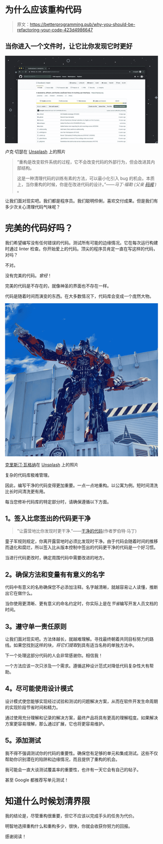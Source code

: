 # 为什么应该重构代码

> 原文：<https://betterprogramming.pub/why-you-should-be-refactoring-your-code-423d4986647>

## 当你进入一个文件时，让它比你发现它时更好

![](img/c6a9eaec03851fb30c6aede09b02f36c.png)

卢克·切瑟在 [Unsplash](https://unsplash.com?utm_source=medium&utm_medium=referral) 上的照片

> “重构是改变软件系统的过程，它不会改变代码的外部行为，但会改进其内部结构。
> 
> 这是一种清理代码的训练有素的方法，可以最小化引入 bug 的机会。本质上，当你重构的时候，你是在改进代码的设计。”——*马丁·福勒* *(父亲* [*码闻*](https://martinfowler.com/bliki/CodeSmell.html) *)* 。

让我们面对现实吧。我们都是程序员。我们聪明伶俐，喜欢交付成果。但是我们有多少次关心清理代码气味呢？

# 完美的代码好吗？

我们希望编写没有任何错误的代码。测试所有可能的边缘情况。它在每次运行构建时通过 linter 检查。你开始爱上的代码。顶尖的程序员肯定一直在写这样的代码，对吗？

不对。

没有完美的代码。*曾经*！

完美的代码是不存在的，就像神圣的界面也不存在一样。

代码是随着时间而演变的东西。在大多数情况下，代码库会变成一个庞然大物。

![](img/ae23eb617d50a80499555a69b18be4ed.png)

[克里斯汀·瓦格纳](https://unsplash.com/@wagner2074?utm_source=medium&utm_medium=referral)在 [Unsplash](https://unsplash.com?utm_source=medium&utm_medium=referral) 上的照片

复杂的代码库极难管理。

因此，编写干净的代码变得更加重要。一点一点地重构。以公寓为例。短时间清洗比长时间清洗更有用。

每当您修补代码库的特定部分时，请确保遵循以下方面。

## **1。签入比您签出的代码更干净**

> "让露营地比你发现时更干净."——[干净的代码](https://www.amazon.com/Clean-Code-Handbook-Software-Craftsmanship/dp/0132350882)(作者罗伯特·马丁)

童子军规则规定，你离开露营地时必须比发现时干净。由于代码会随着时间的推移而退化和腐烂，所以签入比从版本控制中签出的代码更干净的代码是一个好习惯。

当进行代码更改时，确定周围代码中需要改进的地方。

## **2。确保方法和变量有有意义的名字**

代码中有意义的名称确保您不必添加注释。名字越清晰，就越容易让人读懂，推断出它在做什么。

当你使用更清晰、更有意义的命名约定时，你实际上是在*节省*编写开发人员文档的时间。

## **3。遵守单一责任原则**

让我们面对现实吧。方法体越长，就越难理解。寻找最终朝着共同目标努力的路线。如果您找到这样的块，*将它们提取*到具有适当名称的单独方法中。

下一个处理这部分代码的人会非常感谢你。相信我！

一个方法应该一次只涉及一个需求。遵循这种设计范式对降低代码复杂性大有帮助。

## **4。尽可能使用设计模式**

设计模式使您能够实现经过试验和测试的问题解决方案，从而在软件开发生命周期的实现阶段节省时间和精力。

通过使用充分理解和记录的解决方案，最终产品将具有更高的理解程度。如果解决方案更容易理解，那么通过扩展，它也将更容易维护。

## **5。添加测试**

我不得不强调测试你的代码的重要性。确保您有足够的单元和集成测试。这些不仅帮助你识别潜在的陷阱和边缘情况，而且提供了重构的机会。

我可能会一直大谈测试覆盖率的重要性，也许有一天它会有自己的帖子。

甚至 Google 都推荐写单元测试！

# 知道什么时候划清界限

我的结论是，尽管重构很重要，但它不应该以完成手头的任务为代价。

明智地选择重构什么和重构多少，很快，你就会收获你努力的回报。

感谢阅读！